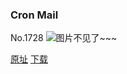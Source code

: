 ### Cron Mail
No.1728
![图片不见了~~~](https://imgs.xkcd.com/comics/cron_mail.png)

[原址](https://xkcd.com//1728) [下载](https://imgs.xkcd.com/comics/cron_mail.png)


